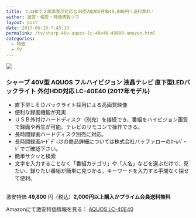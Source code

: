 ```yaml
---
title: フルHDで２画面表示対応な40型AQUOS特価49,800円！送料無料！
author: 激安・格安・特価情報ツウ
layout: post
date: 2017-06-18 7:45:10
permalink: /tv/sharp-40v-aquos-lc-40e40-49800-amazon.html
categories:
  - 特価
  - TV
---
```


<div class="img-bg2 img_L">
<a target="_blank"  href="https://www.amazon.co.jp/gp/product/B06VW23LB6/ref=as_li_tl?ie=UTF8&camp=247&creative=1211&creativeASIN=B06VW23LB6&linkCode=as2&tag=tokkajohotsu-22&linkId=081050cb1217a4101af506a3ebf72844"><img border="0" src="//ws-fe.amazon-adsystem.com/widgets/q?_encoding=UTF8&MarketPlace=JP&ASIN=B06VW23LB6&ServiceVersion=20070822&ID=AsinImage&WS=1&Format=_SL250_&tag=tokkajohotsu-22" ></a><img src="//ir-jp.amazon-adsystem.com/e/ir?t=tokkajohotsu-22&l=am2&o=9&a=B06VW23LB6" width="1" height="1" border="0" alt="" style="border:none !important; margin:0px !important;" />
</div>

### シャープ 40V型 AQUOS フルハイビジョン 液晶テレビ 直下型LEDバックライト 外付HDD対応 LC-40E40 (2017年モデル)
<!--more-->

* 直下型ＬＥＤバックライト採用による高画質映像
* 便利な録画機能が充実
* ＵＳＢ外付けハードディスク（別売）を接続でき、番組をハイビジョン画質で録画や再生が可能。テレビのリモコンで操作できる。
* 長時間録画ハードディスク別売に対応。
* 長時間録画ﾊｰﾄﾞﾃﾞｨｽｸの商品詳細については株式会社バッファローのﾎｰﾑﾍﾟｰｼﾞでご確認下さい。
* 簡単サクッと検索
* 文字を入力することなく「番組カテゴリ」や「人名」などを選ぶだけで、見たい、録りたい番組が簡単に見つかる。キーワードを入力する手間なく探せて便利。

<br clear="all" />激安特価 <span class="tokka-price"><strong>49,800</strong></span> 円（税込）**2,000円以上購入かプライム会員送料無料**

Amazonにて激安特価情報を見る： <span class="fs150p"><a href="https://www.amazon.co.jp/gp/product/B06VW23LB6/ref=as_li_tl?ie=UTF8&camp=247&creative=1211&creativeASIN=B06VW23LB6&linkCode=as2&tag=tokkajohotsu-22&linkId=081050cb1217a4101af506a3ebf72844" target="_blank">AQUOS LC-40E40</a></span>
